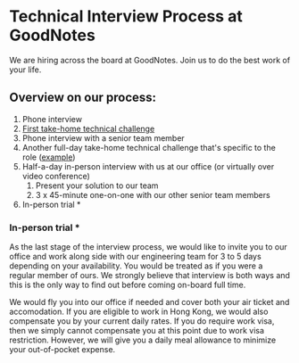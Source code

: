 # Technical Interview Process at GoodNotes

We are hiring across the board at GoodNotes. Join us to do the best work of your life.

## Overview on our process:

1. Phone interview
2. [First take-home technical challenge](crdt.md)
3. Phone interview with a senior team member
4. Another full-day take-home technical challenge that's specific to the role ([example](mobile))
5. Half-a-day in-person interview with us at our office (or virtually over video conference)
    1. Present your solution to our team
    2. 3 x 45-minute one-on-one with our other senior team members
6. In-person trial *

### In-person trial *
As the last stage of the interview process, we would like to invite you to our office and work along side with our engineering team for 3 to 5 days depending on your availability. You would be treated as if you were a regular member of ours. We strongly believe that interview is both ways and this is the only way to find out before coming on-board full time.

We would fly you into our office if needed and cover both your air ticket and accomodation. If you are eligible to work in Hong Kong, we would  also compensate you by your current daily rates. If you do require work visa, then we simply cannot compensate you at this point due to work visa restriction. However, we will give you a daily meal allowance to minimize your out-of-pocket expense.
